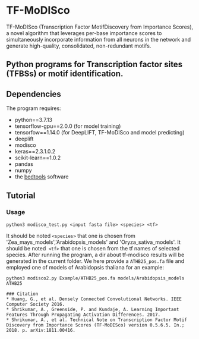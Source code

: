 # TF-MoDISco
TF-MoDISco (Transcription Factor MotifDiscovery from Importance Scores), a novel algorithm that leverages per-base importance scores to simultaneously incorporate information from all neurons in the network and generate high-quality, consolidated, non-redundant motifs.

## Python programs for Transcription factor sites (TFBSs) or motif identification.
## Dependencies
The program requires:
  * python==3.7.13
  * tensorflow-gpu==2.0.0 (for model training)
  * tensorfow==1.14.0 (for DeepLIFT, TF-MoDISco and model predicting)
  * deeplift
  * modisco
  * keras==2.3.1.0.2
  * scikit-learn==1.0.2
  * pandas 
  * numpy 
  * the [bedtools](https://bedtools.readthedocs.io/en/latest/) software

## Tutorial
###  Usage
```
python3 modisco_test.py <input fasta file> <species> <tf>
```

It should be noted ```<species>``` that one is chosen from 'Zea_mays_models','Arabidopsis_models' and 'Oryza_sativa_models'.
It should be noted``` <tf>``` that one is chosen from the tf names of selected species.
After running the program, a dir about tf-modisco results will be generated in the current folder.
We here provide a `ATHB25_pos.fa` file and employed one of models of Arabidopsis thaliana for an example: 

```
python3 modisco2.py Example/ATHB25_pos.fa models/Arabidopsis_models ATHB25
```
```
### Citation
* Huang, G., et al. Densely Connected Convolutional Networks. IEEE Computer Society 2016.
* Shrikumar, A., Greenside, P. and Kundaje, A. Learning Important Features Through Propagating Activation Differences. 2017.
* Shrikumar, A., et al. Technical Note on Transcription Factor Motif Discovery from Importance Scores (TF-MoDISco) version 0.5.6.5. In.; 2018. p. arXiv:1811.00416.
